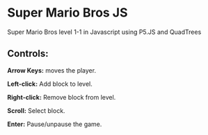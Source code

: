 # Super Mario Bros JS

Super Mario Bros level 1-1 in Javascript using P5.JS and QuadTrees

## Controls: 
**Arrow Keys:** moves the player.

**Left-click:** Add block to level.

**Right-click:** Remove block from level.

**Scroll:** Select block.

**Enter:** Pause/unpause the game.
